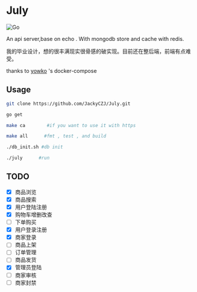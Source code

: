 # July

![Go](https://github.com/JackyCZJ/July/workflows/Go/badge.svg)

An api server,base on echo . With mongodb store and cache with redis.

我的毕业设计，想的很丰满现实很骨感的破实现。目前还在整后端，前端有点难受。

thanks to [yowko](https://github.com/yowko/Docker-Compose-MongoDB-Replica-Set) 's docker-compose

## Usage
```bash
git clone https://github.com/JackyCZJ/July.git

go get

make ca        #if you want to use it with https

make all      #fmt , test , and build

./db_init.sh #db init

./july      #run
```

## TODO

- [x] 商品浏览
- [x] 商品搜索
- [x] 用户登陆注册
- [x] 购物车增删改查
- [ ] 下单购买
- [x] 用户登录注册
- [x] 商家登录
- [ ] 商品上架
- [ ] 订单管理
- [ ] 商品发货
- [x] 管理员登陆
- [ ] 商家审核
- [ ] 商家封禁